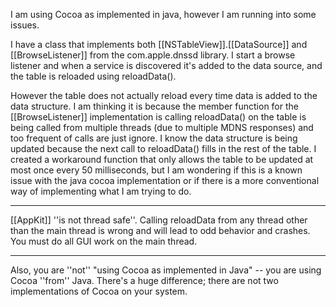 I am using Cocoa as implemented in java, however I am running into some issues.

I have a class that implements both [[NSTableView]].[[DataSource]] and [[BrowseListener]] from the com.apple.dnssd library.  I start a browse listener and when a service is discovered it's added to the data source, and the table is reloaded using reloadData().

However the table does not actually reload every time data is added to the data structure.  I am thinking it is because the member function for the [[BrowseListener]] implementation is calling reloadData() on the table is being called from multiple threads (due to multiple MDNS responses) and too frequent of calls are just ignore.  I know the data structure is being updated because the next call to reloadData() fills in the rest of the table.  I created a workaround function that only allows the table to be updated at most once every 50 milliseconds, but I am wondering if this is a known issue with the java cocoa implementation or if there is a more conventional way of implementing what I am trying to do.

----
[[AppKit]] ''is not thread safe''. Calling reloadData from any thread other than the main thread is wrong and will lead to odd behavior and crashes. You must do all GUI work on the main thread.

----
Also, you are ''not'' "using Cocoa as implemented in Java" -- you are using Cocoa ''from'' Java.  There's a huge difference; there are not two implementations of Cocoa on your system.